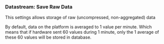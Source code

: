 ### Datastream: Save Raw Data

This settings allows storage of raw (uncompressed, non-aggregated) data

By default, data on the platform is averaged to 1 value per minute. Which means that if hardware sent 60 values during 1 minute, only the 1 average of these 60 values will be stored in database.
